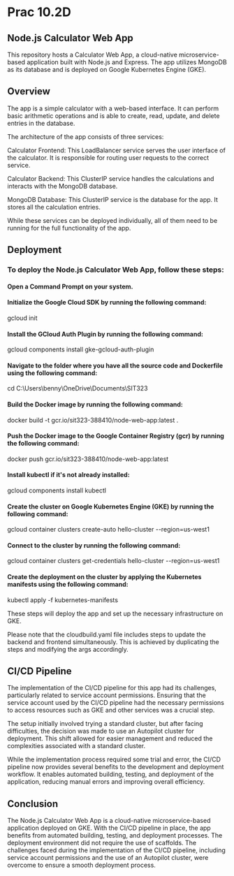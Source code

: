 # Prac 10.2D

## Node.js Calculator Web App
This repository hosts a Calculator Web App, a cloud-native microservice-based application built with Node.js and Express. The app utilizes MongoDB as its database and is deployed on Google Kubernetes Engine (GKE).

## Overview
The app is a simple calculator with a web-based interface. It can perform basic arithmetic operations and is able to create, read, update, and delete entries in the database.

The architecture of the app consists of three services:

Calculator Frontend: This LoadBalancer service serves the user interface of the calculator. It is responsible for routing user requests to the correct service.

Calculator Backend: This ClusterIP service handles the calculations and interacts with the MongoDB database.

MongoDB Database: This ClusterIP service is the database for the app. It stores all the calculation entries.

While these services can be deployed individually, all of them need to be running for the full functionality of the app.

## Deployment
### To deploy the Node.js Calculator Web App, follow these steps:

#### Open a Command Prompt on your system.
#### Initialize the Google Cloud SDK by running the following command:
gcloud init
#### Install the GCloud Auth Plugin by running the following command:
gcloud components install gke-gcloud-auth-plugin
#### Navigate to the folder where you have all the source code and Dockerfile using the following command:
cd C:\Users\benny\OneDrive\Documents\SIT323
#### Build the Docker image by running the following command:
docker build -t gcr.io/sit323-388410/node-web-app:latest .
#### Push the Docker image to the Google Container Registry (gcr) by running the following command:
docker push gcr.io/sit323-388410/node-web-app:latest
#### Install kubectl if it's not already installed:
gcloud components install kubectl
#### Create the cluster on Google Kubernetes Engine (GKE) by running the following command:
gcloud container clusters create-auto hello-cluster --region=us-west1
#### Connect to the cluster by running the following command:
gcloud container clusters get-credentials hello-cluster --region=us-west1
#### Create the deployment on the cluster by applying the Kubernetes manifests using the following command:
kubectl apply -f kubernetes-manifests
  
These steps will deploy the app and set up the necessary infrastructure on GKE.

Please note that the cloudbuild.yaml file includes steps to update the backend and frontend simultaneously. This is achieved by duplicating the steps and modifying the args accordingly.

## CI/CD Pipeline
The implementation of the CI/CD pipeline for this app had its challenges, particularly related to service account permissions. Ensuring that the service account used by the CI/CD pipeline had the necessary permissions to access resources such as GKE and other services was a crucial step.

The setup initially involved trying a standard cluster, but after facing difficulties, the decision was made to use an Autopilot cluster for deployment. This shift allowed for easier management and reduced the complexities associated with a standard cluster.

While the implementation process required some trial and error, the CI/CD pipeline now provides several benefits to the development and deployment workflow. It enables automated building, testing, and deployment of the application, reducing manual errors and improving overall efficiency.


## Conclusion
The Node.js Calculator Web App is a cloud-native microservice-based application deployed on GKE. With the CI/CD pipeline in place, the app benefits from automated building, testing, and deployment processes. The deployment environment did not require the use of scaffolds. The challenges faced during the implementation of the CI/CD pipeline, including service account permissions and the use of an Autopilot cluster, were overcome to ensure a smooth deployment process.
  
